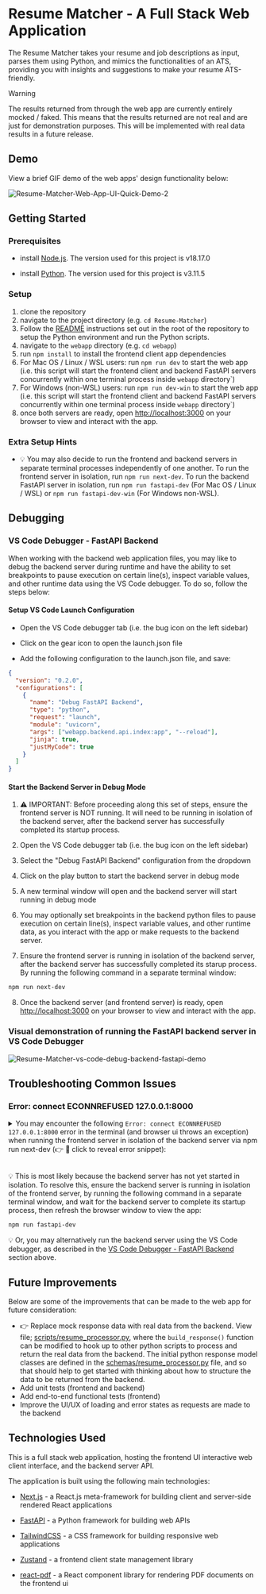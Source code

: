 # Resume Matcher - A Full Stack Web Application

The Resume Matcher takes your resume and job descriptions as input, parses them using Python, and mimics the functionalities of an ATS, providing you with insights and suggestions to make your resume ATS-friendly.

> [!WARNING]
> The results returned from through the web app are currently entirely mocked / faked. This means that the results returned are not real and are just for demonstration purposes. This will be implemented with real data results in a future release.

## Demo

View a brief GIF demo of the web apps' design functionality below:

![Resume-Matcher-Web-App-UI-Quick-Demo-2](https://github.com/Sayvai/react-project-dashboard-mvp-match/assets/7581546/5bf9c4c8-a5d1-47ee-8e27-eacda0dbcac9)

## Getting Started

### Prerequisites

- install [Node.js](https://nodejs.org/en/download/). The version used for this project is v18.17.0

- install [Python](https://www.python.org/downloads/). The version used for this project is v3.11.5

### Setup

1. clone the repository
2. navigate to the project directory (e.g. `cd Resume-Matcher`)
3. Follow the [README](../README.md) instructions set out in the root of the repository to setup the Python environment and run the Python scripts.
4. navigate to the `webapp` directory (e.g. `cd webapp`)
5. run `npm install` to install the frontend client app dependencies
6. For Mac OS / Linux / WSL users: run `npm run dev` to start the web app (i.e. this script will start the frontend client and backend FastAPI servers concurrently within one terminal process inside `webapp` directory`)
7. For Windows (non-WSL) users: run `npm run dev-win` to start the web app (i.e. this script will start the frontend client and backend FastAPI servers concurrently within one terminal process inside `webapp` directory`)
8. once both servers are ready, open [http://localhost:3000](http://localhost:3000) on your browser to view and interact with the app.

### Extra Setup Hints

- 💡 You may also decide to run the frontend and backend servers in separate terminal processes independently of one another. To run the frontend server in isolation, run `npm run next-dev`. To run the backend FastAPI server in isolation, run `npm run fastapi-dev` (For Mac OS / Linux / WSL) or `npm run fastapi-dev-win` (For Windows non-WSL).

## Debugging

### VS Code Debugger - FastAPI Backend

When working with the backend web application files, you may like to debug the backend server during runtime and have the ability to set breakpoints to pause execution on certain line(s), inspect variable values, and other runtime data using the VS Code debugger. To do so, follow the steps below:

#### Setup VS Code Launch Configuration

- Open the VS Code debugger tab (i.e. the bug icon on the left sidebar)

- Click on the gear icon to open the launch.json file

- Add the following configuration to the launch.json file, and save:

```json
{
  "version": "0.2.0",
  "configurations": [
    {
      "name": "Debug FastAPI Backend",
      "type": "python",
      "request": "launch",
      "module": "uvicorn",
      "args": ["webapp.backend.api.index:app", "--reload"],
      "jinja": true,
      "justMyCode": true
    }
  ]
}
```

#### Start the Backend Server in Debug Mode

1. ⚠️ IMPORTANT: Before proceeding along this set of steps, ensure the frontend server is NOT running. It will need to be running in isolation of the backend server, after the backend server has successfully completed its startup process.

2. Open the VS Code debugger tab (i.e. the bug icon on the left sidebar)

3. Select the "Debug FastAPI Backend" configuration from the dropdown

4. Click on the play button to start the backend server in debug mode

5. A new terminal window will open and the backend server will start running in debug mode

6. You may optionally set breakpoints in the backend python files to pause execution on certain line(s), inspect variable values, and other runtime data, as you interact with the app or make requests to the backend server.

7. Ensure the frontend server is running in isolation of the backend server, after the backend server has successfully completed its starup process. By running the following command in a separate terminal window:

```bash
npm run next-dev
```

8. Once the backend server (and frontend server) is ready, open [http://localhost:3000](http://localhost:3000) on your browser to view and interact with the app.

### Visual demonstration of running the FastAPI backend server in VS Code Debugger

![Resume-Matcher-vs-code-debug-backend-fastapi-demo](https://github.com/srbhr/Resume-Matcher/assets/7581546/04b3b8e2-98c4-40ff-964f-8075c55091c9)

## Troubleshooting Common Issues

### Error: connect ECONNREFUSED 127.0.0.1:8000

<details>
<summary>You may encounter the following <code>Error: connect ECONNREFUSED 127.0.0.1:8000</code> error in the terminal (and browser ui throws an exception) when running the frontend server in isolation of the backend server via npm run next-dev (👉 👀 click to reveal error snippet):</summary>

```bash
[0] Failed to proxy http://127.0.0.1:8000/api/service-keys Error: connect ECONNREFUSED 127.0.0.1:8000
[0]     at TCPConnectWrap.afterConnect [as oncomplete] (node:net:1495:16) {
[0]   errno: -61,
[0]   code: 'ECONNREFUSED',
[0]   syscall: 'connect',
[0]   address: '127.0.0.1',
[0]   port: 8000
[0] }
[0] Error: connect ECONNREFUSED 127.0.0.1:8000
[0]     at TCPConnectWrap.afterConnect [as oncomplete] (node:net:1495:16) {
[0]   errno: -61,
[0]   code: 'ECONNREFUSED',
[0]   syscall: 'connect',
[0]   address: '127.0.0.1',
[0]   port: 8000
[0] }
[0] SyntaxError: Unexpected token I in JSON at position 0
[0]     at JSON.parse (<anonymous>)
[0]     at parseJSONFromBytes (node:internal/deps/undici/undici:6662:19)
[0]     at successSteps (node:internal/deps/undici/undici:6636:27)
[0]     at node:internal/deps/undici/undici:1236:60
[0]     at node:internal/process/task_queues:140:7
[0]     at AsyncResource.runInAsyncScope (node:async_hooks:203:9)
[0]     at AsyncResource.runMicrotask (node:internal/process/task_queues:137:8)
[0]     at process.processTicksAndRejections (node:internal/process/task_queues:95:5)
[0] - error node_modules/next/dist/compiled/react-server-dom-webpack/cjs/react-server-dom-webpack-server.edge.development.js (340:14) @ getErrorMessage
```

</details>
<br/>

💡 This is most likely because the backend server has not yet started in isolation. To resolve this, ensure the backend server is running in isolation of the frontend server, by running the following command in a separate terminal window, and wait for the backend server to complete its startup process, then refresh the browser window to view the app:

```bash
npm run fastapi-dev
```

💡 Or, you may alternatively run the backend server using the VS Code debugger, as described in the [VS Code Debugger - FastAPI Backend](#vs-code-debugger---fastapi-backend) section above.

## Future Improvements

Below are some of the improvements that can be made to the web app for future consideration:

- 👉 Replace mock response data with real data from the backend. View file; [scripts/resume_processor.py](/webapp/backend/scripts/resume_processor.py), where the `build_response()` function can be modified to hook up to other python scripts to process and return the real data from the backend. The initial python response model classes are defined in the [schemas/resume_processor.py](/webapp/backend/schemas/resume_processor.py) file, and so that should help to get started with thinking about how to structure the data to be returned from the backend.
- Add unit tests (frontend and backend)
- Add end-to-end functional tests (frontend)
- Improve the UI/UX of loading and error states as requests are made to the backend

## Technologies Used

This is a full stack web application, hosting the frontend UI interactive web client interface, and the backend server API.

The application is built using the following main technologies:

- [Next.js](https://nextjs.org/) - a React.js meta-framework for building client and server-side rendered React applications

- [FastAPI](https://fastapi.tiangolo.com/) - a Python framework for building web APIs

- [TailwindCSS](https://tailwindcss.com/) - a CSS framework for building responsive web applications

- [Zustand](https://github.com/pmndrs/zustand) - a frontend client state management library

- [react-pdf](https://projects.wojtekmaj.pl/react-pdf/) - a React component library for rendering PDF documents on the frontend ui
